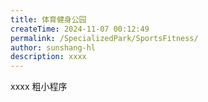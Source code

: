 ```yaml
---
title: 体育健身公园
createTime: 2024-11-07 00:12:49
permalink: /SpecializedPark/SportsFitness/
author: sunshang-hl
description: xxxx
---
```


xxxx 粗小程序